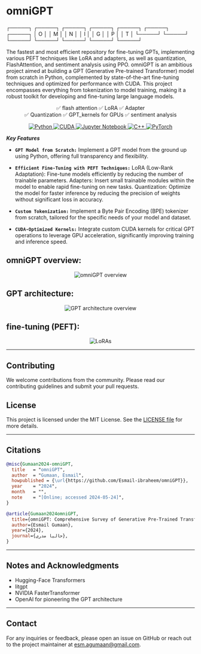 # omniGPT                
┌─────┐   ┌─────┐   ┌─────┐   ┌─────┐   ┌─────┐   ┌─────┐   ┌─────┐
│  O  │   │  M  │   │  N  │   │  I  │   │  G  │   │  P  │   │  T  │
└─────┘   └─────┘   └─────┘   └─────┘   └─────┘   └─────┘   └─────┘

The fastest and most efficient repository for fine-tuning GPTs, implementing various PEFT techniques like LoRA and adapters, as well as quantization, FlashAttention, and sentiment analysis using PPO.
omniGPT is an ambitious project aimed at building a GPT (Generative Pre-trained Transformer) model from scratch in Python, complemented by state-of-the-art fine-tuning techniques and optimized for performance with CUDA. This project encompasses everything from tokenization to model training, making it a robust toolkit for developing and fine-tuning large language models.
<p align="center">
✅ flash attention    ✅ LoRA                  ✅ Adapter<br>
✅ Quantization       ✅ GPT_kernels for GPUs  ✅ sentiment analysis     
</p>

<p align="center">
  <a href="https://en.wikipedia.org/wiki/Python_(programming_language)">
    <img src="https://img.shields.io/badge/Language-Python-blue" alt="Python">
  </a>
  <a href="https://en.wikipedia.org/wiki/CUDA">
    <img src="https://img.shields.io/badge/Language-CUDA-green" alt="CUDA">
  </a>
  <a href="https://en.wikipedia.org/wiki/Project_Jupyter">
    <img src="https://img.shields.io/badge/Tool-Jupyter%20Notebook-orange" alt="Jupyter Notebook">
  </a>
  <a href="https://en.wikipedia.org/wiki/C%2B%2B">
    <img src="https://img.shields.io/badge/Language-C++-red" alt="C++">
  </a>
  <a href="https://pytorch.org/">
    <img src="https://img.shields.io/badge/Framework-PyTorch-EE4C2C" alt="PyTorch">
  </a>
</p>

**_Key Features_**
- **`GPT Model from Scratch:`**
  Implement a GPT model from the ground up using Python, offering full transparency and flexibility.

- **`Efficient Fine-Tuning with PEFT Techniques:`**
  LoRA (Low-Rank Adaptation): Fine-tune models efficiently by reducing the number of trainable parameters.
  Adapters: Insert small trainable modules within the model to enable rapid fine-tuning on new tasks.
  Quantization: Optimize the model for faster inference by reducing the precision of weights without significant loss in accuracy.

- **`Custom Tokenization:`**
  Implement a Byte Pair Encoding (BPE) tokenizer from scratch, tailored for the specific needs of your model and dataset.

- **`CUDA-Optimized Kernels:`**
  Integrate custom CUDA kernels for critical GPT operations to leverage GPU acceleration, significantly improving training and inference speed.
  
## omniGPT overview:
<p align="center"> <img src="https://github.com/Esmail-ibraheem/omniGPT/blob/main/assets/omniGPT-architecture.drawio.svg" alt="omniGPT overview" ></p> 

## GPT architecture:
<p align="center"> <img src="https://github.com/Esmail-ibraheem/omniGPT/blob/main/assets/GPT.jpeg" alt="GPT architecture overview" ></p> 

## fine-tuning (PEFT):
<p align="center"> <img src="https://github.com/Esmail-ibraheem/omniGPT/blob/main/assets/LoRAoverview.jpeg" alt="LoRAs" ></p> 


---


## Contributing
We welcome contributions from the community. Please read our contributing guidelines and submit your pull requests.

## License
This project is licensed under the MIT License. See the [LICENSE file](https://github.com/Esmail-ibraheem/omniGPT?tab=MIT-1-ov-file#) for more details.

---

## Citations
```BibTex
@misc{Gumaan2024-omniGPT,
  title   = "omniGPT",
  author  = "Gumaan, Esmail",
  howpublished = {\url{https://github.com/Esmail-ibraheem/omniGPT}},
  year    = "2024",
  month   = "",
  note    = "[Online; accessed 2024-05-24]",
}
```

```BibTex
@article{Gumaan2024omniGPT,
  title={omniGPT: Comprehensive Survey of Generative Pre-Trained Transformers with PEFT and CUDA Optimization},
  author={Esmail Gumaan},
  year={2024},
  journal={حاليا مدري},
}

```

---

## Notes and Acknowledgments
- Hugging-Face Transformers
- litgpt 
- NVIDIA FasterTransformer
- OpenAI for pioneering the GPT architecture

---

## Contact
For any inquiries or feedback, please open an issue on GitHub or reach out to the project maintainer at esm.agumaan@gmail.com.
